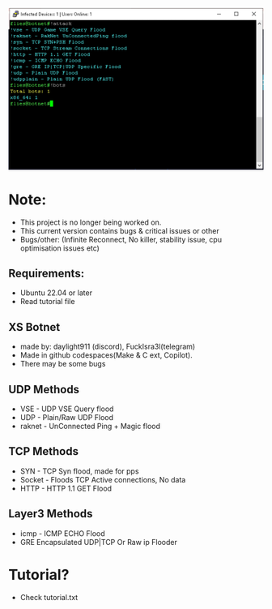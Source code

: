 ![Img](image.webp?raw=true "Screenshot")
# Note:
- This project is no longer being worked on.
- This current version contains bugs & critical issues or other
- Bugs/other: (Infinite Reconnect, No killer, stability issue, cpu optimisation issues etc)

## Requirements:
- Ubuntu 22.04 or later
- Read tutorial file

## XS Botnet
- made by: daylight911 (discord), FuckIsra3l(telegram)
- Made in github codespaces(Make & C ext, Copilot).
- There may be some bugs

## UDP Methods
- VSE - UDP VSE Query flood
- UDP - Plain/Raw UDP Flood 
- raknet - UnConnected Ping + Magic flood
## TCP Methods
- SYN - TCP Syn flood, made for pps
- Socket - Floods TCP Active connections, No data
- HTTP - HTTP 1.1 GET Flood
## Layer3 Methods
- icmp - ICMP ECHO Flood
- GRE Encapsulated UDP|TCP Or Raw ip Flooder

# Tutorial?
- Check tutorial.txt
